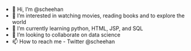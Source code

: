 - 👋 Hi, I’m @scheehan
- 👀 I’m interested in watching movies, reading books and to explore the world
- 🌱 I’m currently learning python, HTML, JSP, and SQL
- 💞️ I’m looking to collaborate on data science
- 📫 How to reach me - Twitter @scheehan

<!---
scheehan/scheehan is a ✨ special ✨ repository because its `README.md` (this file) appears on your GitHub profile.
You can click the Preview link to take a look at your changes.
--->
